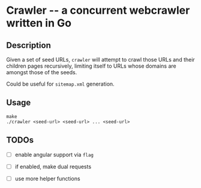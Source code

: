 # Crawler -- a concurrent webcrawler written in Go

## Description
Given a set of seed URLs, `crawler` will attempt to crawl those URLs and their children pages recursively, limiting itself to URLs whose domains are amongst those of the seeds.

Could be useful for `sitemap.xml` generation.

## Usage
```
make
./crawler <seed-url> <seed-url> ... <seed-url>
```

## TODOs
- [ ] enable angular support via `flag`
- [ ] if enabled, make dual requests
- [ ] use more helper functions

